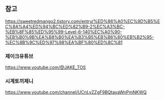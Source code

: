 ## 참고


https://sweetredmango2.tistory.com/entry/%ED%86%A0%EC%9D%B5%EC%8A%A4%ED%94%BC%ED%82%B9-2%EC%A3%BC-%EB%8F%85%ED%95%99-Level-6-140%EC%A0%90-%EB%B0%9B%EA%B8%B0%EA%B3%B5%EB%B6%80%EB%B2%95-%EC%8B%9C%ED%97%98%EA%BF%80%ED%8C%81


### 제이크유튜브

https://www.youtube.com/@JAKE_TOS


### 시계토끼제니

https://www.youtube.com/channel/UCnLyZZgF9BQtayaWnPmNKWQ

